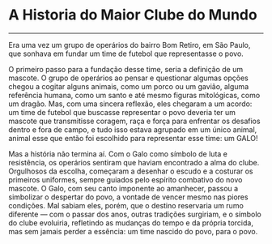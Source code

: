 # A Historia do Maior Clube do Mundo

---

Era uma vez um grupo de operários do bairro Bom Retiro, em São Paulo, que sonhava em fundar um time de futebol que representasse o povo.

O primeiro passo para a fundação desse time, seria a definição de um mascote. O grupo de operários ao pensar e questionar algumas opções chegou a cogitar alguns animais, como um porco ou um gavião, alguma referência humana, como um santo e até mesmo figuras mitológicas, como um dragão. Mas, com uma sincera reflexão, eles chegaram a um acordo: um time de futebol que buscasse representar o povo deveria ter um mascote que transmitisse coragem, raça e força para enfrentar os desafios dentro e fora de campo, e tudo isso estava agrupado em um único animal, animal esse que então foi escolhido para representar esse time: um GALO! 

Mas a história não termina aí. Com o Galo como símbolo de luta e resistência, os operários sentiram que haviam encontrado a alma do clube. Orgulhosos da escolha, começaram a desenhar o escudo e a costurar os primeiros uniformes, sempre guiados pelo espírito combativo do novo mascote. O Galo, com seu canto imponente ao amanhecer, passou a simbolizar o despertar do povo, a vontade de vencer mesmo nas piores condições. Mal sabiam eles, porém, que o destino reservaria um rumo diferente — com o passar dos anos, outras tradições surgiriam, e o símbolo do clube evoluiria, refletindo as mudanças do tempo e da própria torcida, mas sem jamais perder a essência: um time nascido do povo, para o povo.
